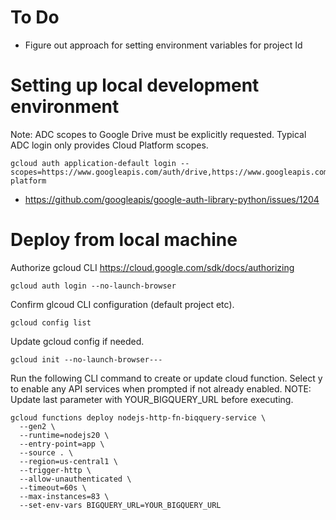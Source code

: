 # To Do
- Figure out approach for setting environment variables for project Id

# Setting up local development environment
Note: ADC scopes to Google Drive must be explicitly requested.  Typical ADC login only provides Cloud Platform scopes.
```
gcloud auth application-default login --scopes=https://www.googleapis.com/auth/drive,https://www.googleapis.com/auth/cloud-platform
```
- https://github.com/googleapis/google-auth-library-python/issues/1204

# Deploy from local machine

Authorize gcloud CLI
https://cloud.google.com/sdk/docs/authorizing
```
gcloud auth login --no-launch-browser
```

Confirm glcoud CLI configuration (default project etc).
```
gcloud config list
```

Update gcloud config if needed.
```
gcloud init --no-launch-browser---
```

Run the following CLI command to create or update cloud function.  Select y to enable any API services when prompted if not already enabled.  NOTE: Update last parameter with YOUR_BIGQUERY_URL before executing.
```
gcloud functions deploy nodejs-http-fn-biqquery-service \
  --gen2 \
  --runtime=nodejs20 \
  --entry-point=app \
  --source . \
  --region=us-central1 \
  --trigger-http \
  --allow-unauthenticated \
  --timeout=60s \
  --max-instances=83 \
  --set-env-vars BIGQUERY_URL=YOUR_BIGQUERY_URL
```